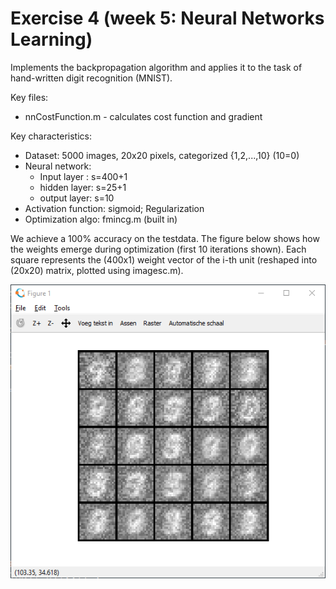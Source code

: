 # Exercise 4 (week 5: Neural Networks Learning)

Implements the backpropagation algorithm and applies it to the task of hand-written digit recognition (MNIST).

Key files:
* nnCostFunction.m - calculates cost function and gradient

Key characteristics:
* Dataset: 5000 images, 20x20 pixels, categorized {1,2,...,10} (10=0)
* Neural network: 
  * Input layer : s=400+1
  * hidden layer: s=25+1
  * output layer: s=10
* Activation function: sigmoid; Regularization
* Optimization algo: fmincg.m (built in)

We achieve a 100% accuracy on the testdata. The figure below shows how the weights emerge during optimization (first 10 iterations shown). Each square represents the (400x1) weight vector of the i-th unit (reshaped into (20x20) matrix, plotted using imagesc.m).

![NN training demo](NN_training.gif)
